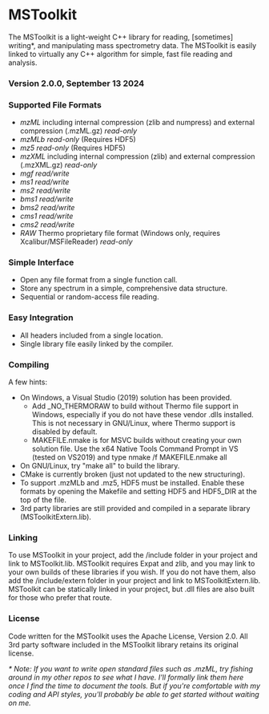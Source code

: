 # MSToolkit

The MSToolkit is a light-weight C++ library for reading, [sometimes] writing\*, and manipulating mass spectrometry data. The MSToolkit is easily linked to virtually any C++ algorithm for simple, fast file reading and analysis.

### Version 2.0.0, September 13 2024

### Supported File Formats
  * *mzML* including internal compression (zlib and numpress) and external compression (.mzML.gz) _read-only_
  * *mzMLb* _read-only_ (Requires HDF5)
  * *mz5* _read-only_ (Requires HDF5)
  * *mzXML* including internal compression (zlib) and external compression (.mzXML.gz) _read-only_
  * *mgf* _read/write_
  * *ms1* _read/write_
  * *ms2* _read/write_
  * *bms1* _read/write_
  * *bms2* _read/write_
  * *cms1* _read/write_
  * *cms2* _read/write_
  * *RAW* Thermo proprietary file format (Windows only, requires Xcalibur/MSFileReader) _read-only_
    

### Simple Interface
  * Open any file format from a single function call.
  * Store any spectrum in a simple, comprehensive data structure.
  * Sequential or random-access file reading.


### Easy Integration
  * All headers included from a single location.
  * Single library file easily linked by the compiler.


### Compiling
A few hints:
 * On Windows, a Visual Studio (2019) solution has been provided.
   * Add _NO_THERMORAW to build without Thermo file support in Windows, especially if you do not have these vendor .dlls installed. This is not necessary in GNU/Linux, where Thermo support is disabled by default.
   * MAKEFILE.nmake is for MSVC builds without creating your own solution file. Use the x64 Native Tools Command Prompt in VS (tested on VS2019) and type nmake /f MAKEFILE.nmake all
 * On GNU/Linux, try "make all" to build the library.
 * CMake is currently broken (just not updated to the new structuring).
 * To support .mzMLb and .mz5, HDF5 must be installed. Enable these formats by opening the Makefile and setting HDF5 and HDF5_DIR at the top of the file.
 * 3rd party libraries are still provided and compiled in a separate library (MSToolkitExtern.lib).


### Linking
To use MSToolkit in your project, add the /include folder in your project and link to MSToolkit.lib. MSToolkit requires Expat and zlib, and you may link to your own builds of these libraries if you wish. If you do not have them, also add the /include/extern folder in your project and link to MSToolkitExtern.lib. MSToolkit can be statically linked in your project, but .dll files are also built for those who prefer that route.

   
### License
Code written for the MSToolkit uses the Apache License, Version 2.0. All 3rd party software included in the MSToolkit library retains its original license.


  _\* Note: If you want to write open standard files such as .mzML, try fishing around in my other repos to see what I have. I'll formally link them here once I find the
  time to document the tools. But if you're comfortable with my coding and API styles, you'll probably be able to get started without waiting on me._
